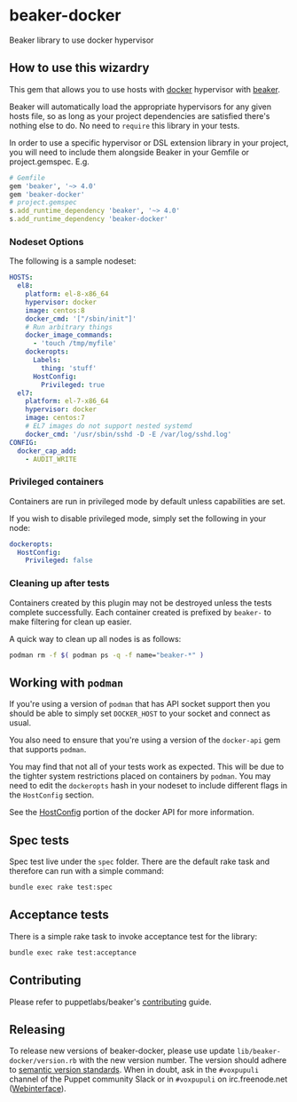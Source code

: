 # beaker-docker

Beaker library to use docker hypervisor

## How to use this wizardry

This gem that allows you to use hosts with [docker](docker.md) hypervisor with [beaker](https://github.com/voxpupuli/beaker).

Beaker will automatically load the appropriate hypervisors for any given hosts
file, so as long as your project dependencies are satisfied there's nothing else
to do. No need to `require` this library in your tests.

In order to use a specific hypervisor or DSL extension library in your project,
you will need to include them alongside Beaker in your Gemfile or
project.gemspec. E.g.

```ruby
# Gemfile
gem 'beaker', '~> 4.0'
gem 'beaker-docker'
# project.gemspec
s.add_runtime_dependency 'beaker', '~> 4.0'
s.add_runtime_dependency 'beaker-docker'
```

### Nodeset Options

The following is a sample nodeset:

```yaml
HOSTS:
  el8:
    platform: el-8-x86_64
    hypervisor: docker
    image: centos:8
    docker_cmd: '["/sbin/init"]'
    # Run arbitrary things
    docker_image_commands:
      - 'touch /tmp/myfile'
    dockeropts:
      Labels:
        thing: 'stuff'
      HostConfig:
        Privileged: true
  el7:
    platform: el-7-x86_64
    hypervisor: docker
    image: centos:7
    # EL7 images do not support nested systemd
    docker_cmd: '/usr/sbin/sshd -D -E /var/log/sshd.log'
CONFIG:
  docker_cap_add:
    - AUDIT_WRITE
```

### Privileged containers

Containers are run in privileged mode by default unless capabilities are set.

If you wish to disable privileged mode, simply set the following in your node:

```yaml
dockeropts:
  HostConfig:
    Privileged: false
```

### Cleaning up after tests

Containers created by this plugin may not be destroyed unless the tests complete
successfully. Each container created is prefixed by `beaker-` to make filtering
for clean up easier.

A quick way to clean up all nodes is as follows:

```sh
podman rm -f $( podman ps -q -f name="beaker-*" )
```

## Working with `podman`

If you're using a version of `podman` that has API socket support then you
should be able to simply set `DOCKER_HOST` to your socket and connect as usual.

You also need to ensure that you're using a version of the `docker-api` gem that
supports `podman`.

You may find that not all of your tests work as expected. This will be due to
the tighter system restrictions placed on containers by `podman`. You may need
to edit the `dockeropts` hash in your nodeset to include different flags in the
`HostConfig` section.

See the
[HostConfig](https://any-api.com/docker_com/engine/docs/Definitions/HostConfig)
portion of the docker API for more information.

## Spec tests

Spec test live under the `spec` folder. There are the default rake task and therefore can run with a simple command:

```bash
bundle exec rake test:spec
```

## Acceptance tests

There is a simple rake task to invoke acceptance test for the library:

```bash
bundle exec rake test:acceptance
```

## Contributing

Please refer to puppetlabs/beaker's [contributing](https://github.com/puppetlabs/beaker/blob/master/CONTRIBUTING.md) guide.

## Releasing

To release new versions of beaker-docker, please use update `lib/beaker-docker/version.rb` with the new version number. The version should adhere to [semantic version standards](https://semver.org). When in doubt, ask in the `#voxpupuli` channel of the Puppet community Slack or in `#voxpupuli` on irc.freenode.net ([Webinterface](https://webchat.freenode.net/?channels=%23voxpupuli)).
